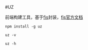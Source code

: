 #UZ

前端构建工具，基于[fis](https://github.com/fex-team/fis)封装，[fis官方文档](https://github.com/fex-team/fis/wiki)

```
npm install -g uz
```

```
uz -v
```

```
uz -h
```